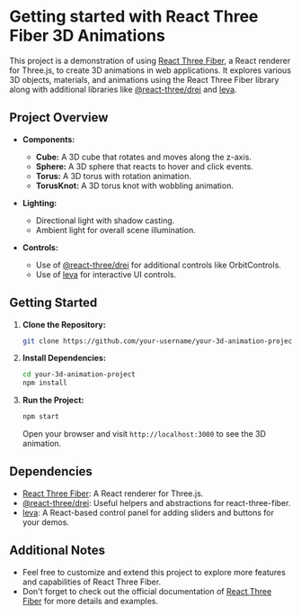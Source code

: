 # Getting started with React Three Fiber 3D Animations 

This project is a demonstration of using [React Three Fiber](https://github.com/pmndrs/react-three-fiber), a React renderer for Three.js, to create 3D animations in web applications. It explores various 3D objects, materials, and animations using the React Three Fiber library along with additional libraries like [@react-three/drei](https://github.com/react-spring/drei) and [leva](https://github.com/pmndrs/leva).

## Project Overview

- **Components:**
  - **Cube:** A 3D cube that rotates and moves along the z-axis.
  - **Sphere:** A 3D sphere that reacts to hover and click events.
  - **Torus:** A 3D torus with rotation animation.
  - **TorusKnot:** A 3D torus knot with wobbling animation.

- **Lighting:**
  - Directional light with shadow casting.
  - Ambient light for overall scene illumination.

- **Controls:**
  - Use of [@react-three/drei](https://github.com/react-spring/drei) for additional controls like OrbitControls.
  - Use of [leva](https://github.com/pmndrs/leva) for interactive UI controls.

## Getting Started

1. **Clone the Repository:**
   ```bash
   git clone https://github.com/your-username/your-3d-animation-project.git
   ```

2. **Install Dependencies:**
   ```bash
   cd your-3d-animation-project
   npm install
   ```

3. **Run the Project:**
   ```bash
   npm start
   ```

   Open your browser and visit `http://localhost:3000` to see the 3D animation.

## Dependencies

- [React Three Fiber](https://github.com/pmndrs/react-three-fiber): A React renderer for Three.js.
- [@react-three/drei](https://github.com/react-spring/drei): Useful helpers and abstractions for react-three-fiber.
- [leva](https://github.com/pmndrs/leva): A React-based control panel for adding sliders and buttons for your demos.

## Additional Notes

- Feel free to customize and extend this project to explore more features and capabilities of React Three Fiber.
- Don't forget to check out the official documentation of [React Three Fiber](https://github.com/pmndrs/react-three-fiber) for more details and examples.
